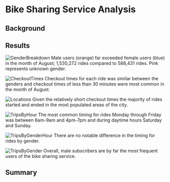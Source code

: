 # Bike Sharing Service Analysis

## Background

## Results
![GenderBreakdown](https://user-images.githubusercontent.com/96216947/160310011-37bc13f3-1467-4726-a262-2b3d7666f808.JPG)
Male users (orange) far exceeded female users (blue) in the month of August; 1,530,272 rides compared to 588,431 rides. Pink represents unknown gender.

![CheckoutTimes](https://user-images.githubusercontent.com/96216947/160310256-45e478b1-9127-46e1-949f-cc5c9c8b92a6.JPG)
Checkout times for each ride was similar between the genders and checkout times of less than 30 minutes were most common in the month of August.

![Locations](https://user-images.githubusercontent.com/96216947/160310317-18d694ec-e8c6-4e95-bc44-25eb07e18c8a.JPG)
Given the relatively short checkout times the majority of rides started and ended in the most populated areas of the city.

![TripsByHour](https://user-images.githubusercontent.com/96216947/160310345-d466c9b7-31cb-493a-8678-fb61387ff7ac.JPG)
The most common timing for rides Monday through Friday was between 6am-9am and 4pm-7pm and during daytime hours Saturday and Sunday.

![TripsByGenderHour](https://user-images.githubusercontent.com/96216947/160310458-518218d7-599e-4944-91ed-32cbe5211de3.JPG)
There are no notable difference in the timing for rides by gender.

![TripsByGender](https://user-images.githubusercontent.com/96216947/160310530-e579830e-af3e-4bab-bf0b-677bc3e94408.JPG)
Overall, male subscribers are by far the most frequent users of the bike sharing service.

## Summary


